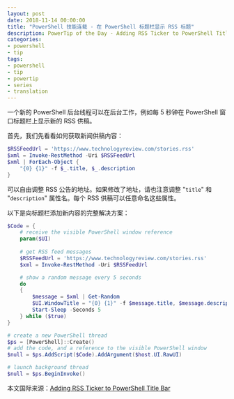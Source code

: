 ```yaml
---
layout: post
date: 2018-11-14 00:00:00
title: "PowerShell 技能连载 - 在 PowerShell 标题栏显示 RSS 标题"
description: PowerTip of the Day - Adding RSS Ticker to PowerShell Title Bar
categories:
- powershell
- tip
tags:
- powershell
- tip
- powertip
- series
- translation
---
```

一个新的 PowerShell 后台线程可以在后台工作，例如每 5 秒钟在 PowerShell 窗口标题栏上显示新的 RSS 供稿。

首先，我们先看看如何获取新闻供稿内容：

```powershell
$RSSFeedUrl = 'https://www.technologyreview.com/stories.rss'
$xml = Invoke-RestMethod -Uri $RSSFeedUrl
$xml | ForEach-Object {
    "{0} {1}" -f $_.title, $_.description
}
```

可以自由调整 RSS 公告的地址。如果修改了地址，请也注意调整 "`title`" 和 "`description`" 属性名。每个 RSS 供稿可以任意命名这些属性。

以下是向标题栏添加新内容的完整解决方案：

```powershell
$Code = {
    # receive the visible PowerShell window reference
    param($UI)
    
    # get RSS feed messages
    $RSSFeedUrl = 'https://www.technologyreview.com/stories.rss'
    $xml = Invoke-RestMethod -Uri $RSSFeedUrl

    # show a random message every 5 seconds
    do
    {
        $message = $xml | Get-Random 
        $UI.WindowTitle = "{0} {1}" -f $message.title, $message.description
        Start-Sleep -Seconds 5
    } while ($true)
}

# create a new PowerShell thread
$ps = [PowerShell]::Create()
# add the code, and a reference to the visible PowerShell window
$null = $ps.AddScript($Code).AddArgument($host.UI.RawUI)

# launch background thread
$null = $ps.BeginInvoke()
```

<!--more-->
本文国际来源：[Adding RSS Ticker to PowerShell Title Bar](https://community.idera.com/database-tools/powershell/powertips/b/tips/posts/adding-rss-ticker-to-powershell-title-bar)
